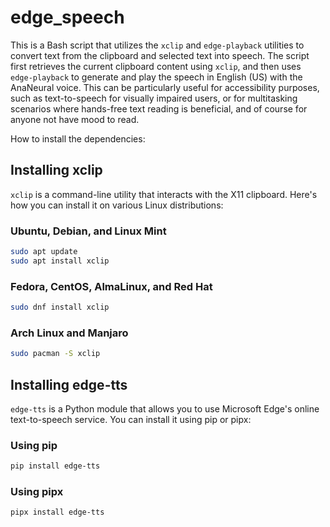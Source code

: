# edge_speech
This is a Bash script that utilizes the `xclip` and `edge-playback` utilities to convert text from the clipboard and selected text into speech. The script first retrieves the current clipboard content using `xclip`, and then uses `edge-playback` to generate and play the speech in English (US) with the AnaNeural voice. This can be particularly useful for accessibility purposes, such as text-to-speech for visually impaired users, or for multitasking scenarios where hands-free text reading is beneficial, and of course for anyone not have mood to read.

How to install the dependencies:

## Installing xclip
`xclip` is a command-line utility that interacts with the X11 clipboard. Here's how you can install it on various Linux distributions:

### Ubuntu, Debian, and Linux Mint
```bash
sudo apt update
sudo apt install xclip
```

### Fedora, CentOS, AlmaLinux, and Red Hat
```bash
sudo dnf install xclip
```

### Arch Linux and Manjaro
```bash
sudo pacman -S xclip
```


## Installing edge-tts
`edge-tts` is a Python module that allows you to use Microsoft Edge's online text-to-speech service. You can install it using pip or pipx:

### Using pip
```bash
pip install edge-tts
```

### Using pipx
```bash
pipx install edge-tts
```

